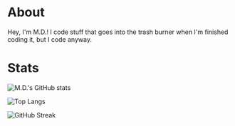 # About
Hey, I'm M.D.! I code stuff that goes into the trash burner when I'm finished coding it, but I code anyway.
# Stats
![M.D.'s GitHub stats](https://github-readme-stats.vercel.app/api?username=Mwalters75&show_icons=true)

![Top Langs](https://github-readme-stats.vercel.app/api/top-langs/?username=Mwalters75&langs_count=50)

![GitHub Streak](http://github-readme-streak-stats.herokuapp.com?user=Mwalters75)
